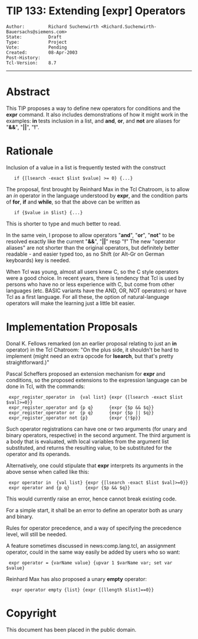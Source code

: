 # TIP 133: Extending [expr] Operators
	Author:         Richard Suchenwirth <Richard.Suchenwirth-Bauersachs@siemens.com>
	State:          Draft
	Type:           Project
	Vote:           Pending
	Created:        08-Apr-2003
	Post-History:   
	Tcl-Version:    8.7
-----

# Abstract

This TIP proposes a way to define new operators for conditions and the
**expr** command.  It also includes demonstrations of how it might work
in the examples: **in** tests inclusion in a list, and **and**,
**or**, and **not** are aliases for "**&&**", "**\|\|**", "**!**".

# Rationale

Inclusion of a value in a list is frequently tested with the construct

	   if {[lsearch -exact $list $value] >= 0} {...}

The proposal, first brought by Reinhard Max in the Tcl Chatroom, is to
allow an _in_ operator in the language understood by **expr**, and
the condition parts of **for**, **if** and **while**, so that
the above can be written as

	   if {$value in $list} {...}

This is shorter to type and much better to read.

In the same vein, I propose to allow operators "**and**",
"**or**", "**not**" to be resolved exactly like the current
"**&&**", "**\|\|**" resp "**!**"  The new "operator aliases" are
not shorter than the original operators, but definitely better
readable - and easier typed too, as no Shift \(or Alt-Gr on German
keyboards\) key is needed.

When Tcl was young, almost all users knew C, so the C style operators
were a good choice.  In recent years, there is tendency that Tcl is
used by persons who have no or less experience with C, but come from
other languages \(etc. BASIC variants have the AND, OR, NOT operators\)
or have Tcl as a first language. For all these, the option of
natural-language operators will make the learning just a little bit
easier.

# Implementation Proposals

Donal K. Fellows remarked \(on an earlier proposal relating to just an
**in** operator\) in the Tcl Chatroom: "On the plus side, it
shouldn't be hard to implement \(might need an extra opcode for
**lsearch**, but that's pretty straightforward.\)"

Pascal Scheffers proposed an extension mechanism for **expr** and
conditions, so the proposed extensions to the expression language can
be done in Tcl, with the commands:

	 expr_register_operator in  {val list} {expr {[lsearch -exact $list $val]>=0}}
	 expr_register_operator and {p q}      {expr {$p && $q}}
	 expr_register_operator or  {p q}      {expr {$p || $q}}
	 expr_register_operator not {p}        {expr {!$p}}

Such operator registrations can have one or two arguments \(for unary
and binary operators, respective\) in the second argument. The third
argument is a body that is evaluated, with local variables from the
argument list substituted, and returns the resulting value, to be
substituted for the operator and its operands.

Alternatively, one could stipulate that **expr** interprets its
arguments in the above sense when called like this:

	 expr operator in  {val list} {expr {[lsearch -exact $list $val]>=0}}
	 expr operator and {p q}      {expr {$p && $q}}

This would currently raise an error, hence cannot break existing code.

For a simple start, it shall be an error to define an operator both as
unary and binary.

Rules for operator precedence, and a way of specifying the precedence
level, will still be needed.

A feature sometimes discussed in news:comp.lang.tcl, an assignment
operator, could in the same way easily be added by users who so want:

	 expr operator = {varName value} {upvar 1 $varName var; set var $value}

Reinhard Max has also proposed a unary **empty** operator:

	  expr operator empty {list} {expr {[llength $list]==0}}

# Copyright

This document has been placed in the public domain.


